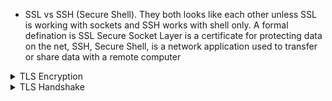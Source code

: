 
* SSL vs SSH (Secure Shell). They both looks like each other unless SSL is working with sockets and SSH works with shell only. A formal defination is SSL Secure Socket Layer is a certificate for protecting data on the net, SSH, Secure Shell, is a network application used to transfer or share data with a remote computer
<details>
         <summary> TLS Encryption</summary>

* SSL Came first time in 1994. They build a specific navigator inside their browsers that other browsers didnt have and encorporated into thier browser. 
* In 1999 Microsoft found they need it but didnt want to use the name SSL from Netscape so they named it TLS but people still saying SSL. After all we have TLSv1.3 and enabled in browsers. 
 * Data Encryption , Key Exchange and Handshake  are three main parts of TLS
 #### Data Encryption
 * Protocols are the ones that encrypt data. 3des(168 bits) means des uses 3 times encryptign data with 3 secret keys. Then AES (128 or 256 bits) came in which is US government standard protocl now and replaces des. Then we add `GCM galwas counter mood` or `CBC cipher block chaining`. Then the sender can add some message then receiver through these two can notify no one tampered with encrypted message along the path. Chacha20 is another way which uses poly1305 to add integrity check like CBC
 * To read AES encrypted message receiver needs a secretkey. The `Symetric Encryption` came from here when both client and server needs same key ![Encrypted key](https://user-images.githubusercontent.com/7471619/44601080-3c15f000-a790-11e8-90f9-87a3c2c32ab0.png)
  #### Key Exchange
 * But we can not pass the secret key through the web because it is not safe. So how end point can have the same key? here is `key exchange` protocle came in. So we need that protocl, there are some solutions like `RSA` which two parties exchange some numbers and then they both have a number that never shared. `Diffie-Hellman DH` is another protocl to exchange public and private key. 
 * `RSA` is another integrity checker for `DH`. One of the modern key exchange protocl is `(Elliptical Curve Diffie-Hellman ECDH)`. 
 This is DH except it add some EC to it. The only difference is ECDH provides an ecryption no one with current machines can reverse engineers them. And signed in with RSA as below is great but not all browsers support it. 
 ![Key Exchange](https://user-images.githubusercontent.com/7471619/44601177-85663f80-a790-11e8-8ecd-28ced8387658.png)
 * In order to get secret key on both sides we have below transactions. When we connected to HTTPS server, server send us a certificate which contains two large prime numbers (p and g). 
 for simplicity here two prime numbers are choosen small
 * Then client choose a private key. Then we use a simple formula which results here is 5. then we send it to server. Then server is using same mathmatic by choosing a private key 6. 
 ![prime numbers](https://user-images.githubusercontent.com/7471619/44601242-b47cb100-a790-11e8-8f40-57bea05f3bee.png)
 At the end we have two private keys and two encrypted keys at both sides. Everybody on the internet would know about all these numbers except private keys. And magic is here to get our session key we calculate it as below
  ![129](https://user-images.githubusercontent.com/7471619/44601283-cf4f2580-a790-11e8-97e6-5a04c920e35a.png)
 So we use this session key to encrypt our data to communicate. 
 #### Handshake Integrity
 * In order to TLS to operate we need this process. TLS grab each header then combine those into digest and then run through a Secure Hash Algorithm SHA and then add it to last massage of hanshakes to make sure the shandshake itself is not tamperd the process if someone tamperd we start it again
 #### Certificates
 * Certificate contains public keys with two large prime values and verification information which is a part of certificate chain. It means there is a chain of authority in certificates that we can do some mathematics to make sure that the certificate is issued by valid authority. 
 * In order to have certificate chain we need certificate authority server. We can setup our own certificate server using `open SSL` to generate certificate to own network. If we want we can have this as public by purchasing online certification. Then they publish some information out there into our browser to allow us that verify that web server is browsing to you are actually what they say they are
 
 </details>
<details>
         <summary> TLS Handshake </summary>
 
 * So After sending SYN message, receving SYN ACK and sending ACK then we stablish our source and destincation port numbers and sessions we are going to use to transfer our HTTPS trafic. In fact HTTP trafic rapped up inside of TLS in an encrypted way. Once three way handshake is done TLS wil kick in and send hello message to server as below
 ![handke](https://user-images.githubusercontent.com/7471619/44602607-eee84d00-a794-11e8-9a9e-d647ff10d986.png)
  Supported Cipher Suites have sessionid and URL of the server we communicate with. Then the server send back Hello to client. Then client select the highest version of TLS which both client and server supports.
  * Once the server done with Hello, it sends certificate to client. 
<details>
